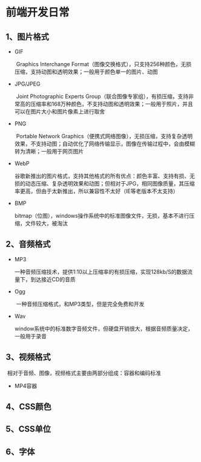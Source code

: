 # 前端开发日常

## 1、图片格式

- GIF

  ​		Graphics Interchange Format（图像交换格式），只支持256种颜色，无损压缩，支持动图和透明效果；一般用于颜色单一的图片、动图

- JPG/JPEG

  ​		Joint Photographic Experts Group（联合图像专家组），有损压缩，支持非常高的压缩率和168万种颜色，不支持动图和透明效果；一般用于照片，并且可以在图片大小和图片像素上进行取舍

- PNG

  ​		Portable Network Graphics（便携式网络图像），无损压缩，支持复杂透明效果，不支持动图；自动优化了网络传输显示，图像在传输过程中，会由模糊转为清晰；一般用于网页图片

- WebP

  ​		谷歌新推出的图片格式，支持其他格式的所有优点：颜色丰富、支持有损、无损的动态压缩、复杂透明效果和动图；但相对于JPG，相同图像质量，其压缩率更高，但由于太新推出，所以兼容性不太好（IE等老版本不太支持）

- BMP

  ​		bitmap（位图），windows操作系统中的标准图像文件，无损，基本不进行压缩，文件较大，被淘汰

## 2、音频格式

- MP3

  ​	一种音频压缩技术，提供1:10以上压缩率的有损压缩，实现128kb/S的数据流量下，到达接近CD的音质

- Ogg

  ​	一种音频压缩格式，和MP3类型，但是完全免费和开发

- Wav

  ​	window系统中的标准数字音频文件，但硬盘开销很大，根据音频质量决定，一般用于录音

## 3、视频格式

​		相对于音频、图像，视频格式主要由两部分组成：容器和编码标准

- MP4容器		

## 4、CSS颜色



## 5、CSS单位

## 6、字体